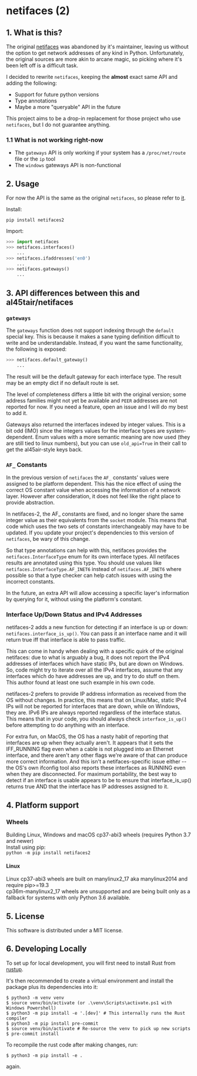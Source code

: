# netifaces (2)

## 1. What is this?

The original [netifaces](https://github.com/al45tair/netifaces) was abandoned by it's maintainer,
leaving us without the option to get network addresses of any kind in Python. Unfortunately, the
original sources are more akin to arcane magic, so picking where it's been left off is a difficult
task.

I decided to rewrite `netifaces`, keeping the **almost** exact same API and adding the following:

- Support for future python versions
- Type annotations
- Maybe a more "queryable" API in the future

This project aims to be a drop-in replacement for those project who use `netifaces`, but I do not
guarantee anything.


### 1.1 What is not working **right-now**

- The `gateways` API is only working if your system has a `/proc/net/route` file or the `ip` tool
- The `windows` gateways API is non-functional

## 2. Usage

For now the API is the same as the original `netifaces`, so please refer to [it](https://github.com/al45tair/netifaces).

Install:
```shell
pip install netifaces2
```

Import:
```python
>>> import netifaces
>>> netifaces.interfaces()  
    ...
>>> netifaces.ifaddresses('en0')
    ...
>>> netifaces.gateways()
    ...
```

## 3. API differences between this and al45tair/netifaces

### `gateways`

The `gateways` function does not support indexing through the `default` special key. This is because it makes a
sane typing definition difficult to write and be understandable. Instead, if you want the same functionality,
the following is exposed:

```python
>>> netifaces.default_gateway()
    ...
```

The result will be the default gateway for each interface type. The result may
be an empty dict if no default route is set.

The level of completeness differs a little bit with the original version; some
address families might not yet be available and `PEER` addresses are not
reported for now. If you need a feature, open an issue and I will do my best to
add it.

Gateways also returned the interfaces indexed by integer values. This is a bit
odd (IMO) since the integers values for the interface types are
system-dependent. Enum values with a more semantic meaning are now used (they
        are still tied to linux numbers), but you can use `old_api=True` in
their call to get the al45air-style keys back.

### `AF_` Constants

In the previous version of `netifaces` the `AF_` constants' values were assigned
to be platform dependent. This has the nice effect of using the correct OS constant value when
accessing the information of a network layer. However after consideration, it
does not feel like the right place to provide abstraction.

In netifaces-2, the AF_ constants are fixed, and no longer share the same integer value
as their equivalents from the `socket` module.  This means that code which uses the
two sets of constants interchangeably may have to be updated.  If you update your
project's dependencies to this version of `netifaces`, be wary of this change.

So that type annotations can help with this, netifaces provides the `netifaces.InterfaceType`
enum for its own interface types.  All netifaces results are annotated using this type.
You should use values like `netifaces.InterfaceType.AF_INET6` instead of `netifaces.AF_INET6`
where possible so that a type checker can help catch issues with using the incorrect constants.

In the future, an extra API will allow accessing a specific layer's information
by querying for it, without using the platform's constant.

### Interface Up/Down Status and IPv4 Addresses

netifaces-2 adds a new function for detecting if an interface is up or down: `netifaces.interface_is_up()`.  You can pass it an interface name and it will return true iff that interface is able to pass traffic.

This can come in handy when dealing with a specific quirk of the original netifaces: due to what is arguably a bug, it does not report the IPv4 addresses of interfaces which have static IPs, but are down on Windows.  So, code might try to iterate over all the IPv4 interfaces, assume that any interfaces which do have addresses are up, and try to do stuff on them.  This author found at least one such example in his own code.

netifaces-2 prefers to provide IP address information as received from the OS without changes.  In practice, this means that on Linux/Mac, static IPv4 IPs will not be reported for interfaces that are down, while on Windows, they are.   IPv6 IPs are always reported regardless of the interface status.  This means that in your code, you should always check `interface_is_up()` before attempting to do anything with an interface.

For extra fun, on MacOS, the OS has a nasty habit of reporting that interfaces are up when they actually aren't.  It appears that it sets the IFF_RUNNING flag even when a cable is not plugged into an Ethernet interface, and there aren't any other flags we're aware of that can produce more correct information.  And this isn't a netifaces-specific issue either -- the OS's own ifconfig tool also reports these interfaces as RUNNING even when they are disconnected.  For maximum portability, the best way to detect if an interface is usable appears to be to ensure that interface_is_up() returns true AND that the interface has IP addresses assigned to it.

## 4. Platform support

### Wheels
Building Linux, Windows and macOS cp37-abi3 wheels (requires Python 3.7 and newer)  
Install using pip:  
`python -m pip install netifaces2`

#### Linux
Linux cp37-abi3 wheels are built on manylinux2_17 aka manylinux2014 and require pip>=19.3  
cp36m-manylinux2_17 wheels are unsupported and are being built only as a fallback
for systems with only Python 3.6 available.

## 5. License

This software is distributed under a MIT license.

## 6. Developing Locally

To set up for local development, you will first need to install Rust from [rustup](https://rustup.rs/).

It's then recommended to create a virtual environment and install the package plus its dependencies into it:
```
$ python3 -m venv venv
$ source venv/bin/activate (or .\venv\Scripts\activate.ps1 with Windows Powershell)
$ python3 -m pip install -e '.[dev]' # This internally runs the Rust compiler
$ python3 -m pip install pre-commit
$ source venv/bin/activate # Re-source the venv to pick up new scripts
$ pre-commit install
```

To recompile the rust code after making changes, run:
```
$ python3 -m pip install -e .
```
again.
